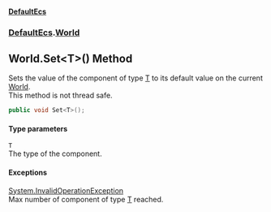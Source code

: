 #### [DefaultEcs](DefaultEcs.md 'DefaultEcs')
### [DefaultEcs](DefaultEcs.md#DefaultEcs 'DefaultEcs').[World](World.md 'DefaultEcs.World')
## World.Set&lt;T&gt;() Method
Sets the value of the component of type [T](World_Set_T_().md#DefaultEcs_World_Set_T_()_T 'DefaultEcs.World.Set&lt;T&gt;().T') to its default value on the current [World](World.md 'DefaultEcs.World').  
This method is not thread safe.  
```csharp
public void Set<T>();
```
#### Type parameters
<a name='DefaultEcs_World_Set_T_()_T'></a>
`T`  
The type of the component.
  
#### Exceptions
[System.InvalidOperationException](https://docs.microsoft.com/en-us/dotnet/api/System.InvalidOperationException 'System.InvalidOperationException')  
Max number of component of type [T](World_Set_T_().md#DefaultEcs_World_Set_T_()_T 'DefaultEcs.World.Set&lt;T&gt;().T') reached.
